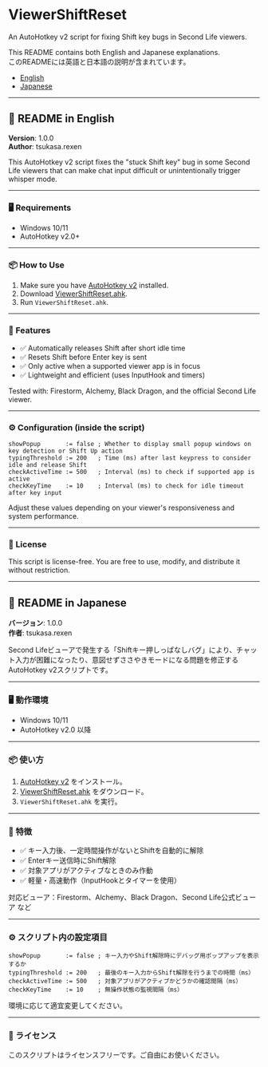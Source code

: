 # ViewerShiftReset

An AutoHotkey v2 script for fixing Shift key bugs in Second Life viewers.  

This README contains both English and Japanese explanations.  
このREADMEには英語と日本語の説明が含まれています。

- [English](#-readme-in-english)
- [Japanese](#-readme-in-japanese)

---

## 📘 README in English

**Version**: 1.0.0  
**Author**: tsukasa.rexen

This AutoHotkey v2 script fixes the "stuck Shift key" bug in some Second Life viewers that can make chat input difficult or unintentionally trigger whisper mode.

---

### 🖥️ Requirements

- Windows 10/11
- AutoHotkey v2.0+

---

### 📦 How to Use

1. Make sure you have [AutoHotkey v2](https://www.autohotkey.com/) installed.
2. Download [ViewerShiftReset.ahk](https://github.com/bullllet/ViewerShiftReset/blob/main/ViewerShiftReset.ahk).
3. Run `ViewerShiftReset.ahk`.

---

### 🚀 Features

* ✅ Automatically releases Shift after short idle time
* ✅ Resets Shift before Enter key is sent
* ✅ Only active when a supported viewer app is in focus
* ✅ Lightweight and efficient (uses InputHook and timers)

Tested with: Firestorm, Alchemy, Black Dragon, and the official Second Life viewer.

---

### ⚙️ Configuration (inside the script)

```autohotkey
showPopup       := false ; Whether to display small popup windows on key detection or Shift Up action
typingThreshold := 200   ; Time (ms) after last keypress to consider idle and release Shift
checkActiveTime := 500   ; Interval (ms) to check if supported app is active
checkKeyTime    := 10    ; Interval (ms) to check for idle timeout after key input
```

Adjust these values depending on your viewer's responsiveness and system performance.

---

### 📄 License

This script is license-free. You are free to use, modify, and distribute it without restriction.

---

## 📙 README in Japanese

**バージョン**: 1.0.0  
**作者**: tsukasa.rexen

Second Lifeビューアで発生する「Shiftキー押しっぱなしバグ」により、チャット入力が困難になったり、意図せずささやきモードになる問題を修正するAutoHotkey v2スクリプトです。

---

### 🖥️ 動作環境

- Windows 10/11
- AutoHotkey v2.0 以降

---

### 📦  使い方

1. [AutoHotkey v2](https://www.autohotkey.com/) をインストール。
2. [ViewerShiftReset.ahk](https://github.com/bullllet/ViewerShiftReset/blob/main/ViewerShiftReset.ahk) をダウンロード。
3. `ViewerShiftReset.ahk` を実行。

---

### 🚀 特徴

* ✅ キー入力後、一定時間操作がないとShiftを自動的に解除
* ✅ Enterキー送信時にShift解除
* ✅ 対象アプリがアクティブなときのみ作動
* ✅ 軽量・高速動作（InputHookとタイマーを使用）

対応ビューア：Firestorm、Alchemy、Black Dragon、Second Life公式ビューア など

---

### ⚙️ スクリプト内の設定項目

```autohotkey
showPopup       := false ; キー入力やShift解除時にデバッグ用ポップアップを表示するか
typingThreshold := 200   ; 最後のキー入力からShift解除を行うまでの時間（ms）
checkActiveTime := 500   ; 対象アプリがアクティブかどうかの確認間隔（ms）
checkKeyTime    := 10    ; 無操作状態の監視間隔（ms）
```

環境に応じて適宜変更してください。

---

### 📄 ライセンス

このスクリプトはライセンスフリーです。ご自由にお使いください。
